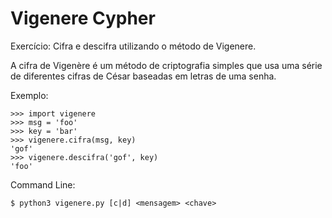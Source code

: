 # Vigenere Cypher

Exercício: Cifra e descifra utilizando o método de Vigenere.

A cifra de Vigenère é um método de criptografia simples que usa uma série de diferentes cifras de César baseadas em letras de uma senha.

Exemplo:

	>>> import vigenere
	>>> msg = 'foo'
	>>> key = 'bar'
	>>> vigenere.cifra(msg, key)
	'gof'
	>>> vigenere.descifra('gof', key)
	'foo'

Command Line:

	$ python3 vigenere.py [c|d] <mensagem> <chave>